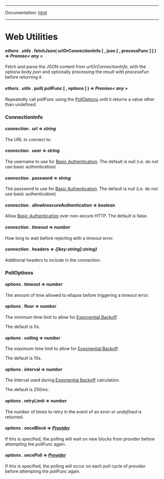 -----

Documentation: [html](https://docs-beta.ethers.io/)

-----

Web Utilities
=============

#### *ethers* . *utils* . **fetchJson**( urlOrConnectionInfo [ , json [ , processFunc ] ] ) => *Promise< any >*

Fetch and parse the JSON content from *urlOrConnectionInfo*, with the optiona body *json* and optionally processing the result with *processFun* before returning it.


#### *ethers* . *utils* . **poll**( pollFunc [ , options ] ) => *Promise< any >*

Repeatedly call pollFunc using the [PollOptions](/v5/api/utils/web/#PollOptions) until it returns a value other than undefined.


### ConnectionInfo

#### *connection* . **url** => *string*

The URL to connect to.


#### *connection* . **user** => *string*

The username to use for [Basic Authentication](https://en.wikipedia.org/wiki/Basic_access_authentication). The default is null (i.e. do not use basic authentication)


#### *connection* . **password** => *string*

The password to use for [Basic Authentication](https://en.wikipedia.org/wiki/Basic_access_authentication). The default is null (i.e. do not use basic authentication)


#### *connection* . **allowInsecureAuthentication** => *boolean*

Allow [Basic Authentication](https://en.wikipedia.org/wiki/Basic_access_authentication) over non-secure HTTP. The default is false.


#### *connection* . **timeout** => *number*

How long to wait before rejecting with a *timeout* error.


#### *connection* . **headers** => *{[key:string]:string}*

Additional headers to include in the connection.


### PollOptions

#### *options* . **timeout** => *number*

The amount of time allowed to ellapse before triggering a timeout error.


#### *options* . **floor** => *number*

The minimum time limit to allow for [Exponential Backoff](https://en.wikipedia.org/wiki/Exponential_backoff).

The default is 0s.


#### *options* . **ceiling** => *number*

The maximum time limit to allow for [Exponential Backoff](https://en.wikipedia.org/wiki/Exponential_backoff).

The default is 10s.


#### *options* . **interval** => *number*

The interval used during [Exponential Backoff](https://en.wikipedia.org/wiki/Exponential_backoff) calculation.

The default is 250ms.


#### *options* . **retryLimit** => *number*

The number of times to retry in the event of an error or *undefined* is returned.


#### *options* . **onceBlock** => *[Provider](/v5/api/providers/provider/)*

If this is specified, the polling will wait on new blocks from *provider* before attempting the *pollFunc* again.


#### *options* . **oncePoll** => *[Provider](/v5/api/providers/provider/)*

If this is specified, the polling will occur on each poll cycle of *provider* before attempting the *pollFunc* again.


